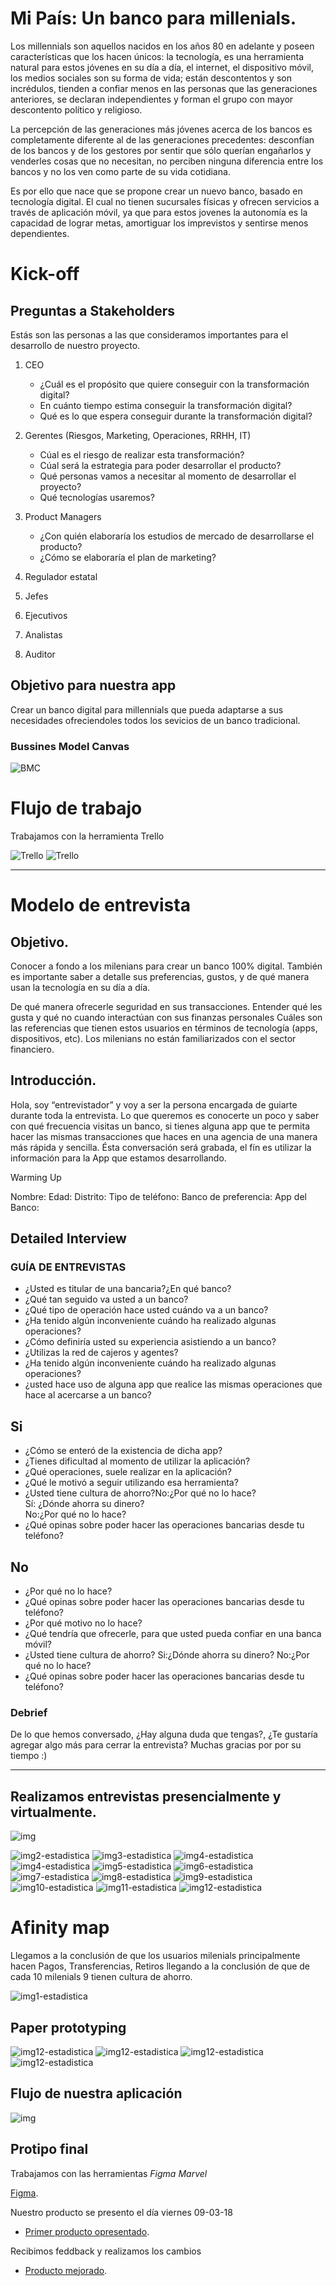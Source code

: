 # Mi País: Un banco para millenials.

Los millennials son aquellos nacidos en los años 80 en adelante y poseen características que los hacen únicos: la tecnología, es una herramienta natural para estos jóvenes en su día a día, el internet, el dispositivo móvil, los medios sociales son su forma de vida; están descontentos y son incrédulos, tienden a confiar menos en las personas que las generaciones anteriores, se declaran independientes y forman el grupo con mayor descontento político y religioso.

La percepción de las generaciones más jóvenes acerca de los bancos es completamente diferente al de las generaciones precedentes: desconfían de los bancos y de los gestores por sentir que sólo querían engañarlos y venderles cosas que no necesitan, no perciben ninguna diferencia entre los bancos y no los ven como parte de su vida cotidiana.

Es por ello que nace que se propone crear un nuevo banco, basado en tecnología digital. El cual no tienen sucursales físicas y ofrecen servicios a través de aplicación móvil, ya que para estos jovenes la autonomía es la capacidad de lograr metas, amortiguar los imprevistos y sentirse menos dependientes.

# Kick-off
## Preguntas a Stakeholders

Estás son las personas a las que consideramos importantes para el desarrollo de nuestro proyecto.

1. CEO
    - ¿Cuál es el propósito que quiere conseguir con la transformación digital?
    - En cuánto tiempo estima conseguir la transformación digital?
    - Qué es lo que espera conseguir durante la transformación digital?
  
2. Gerentes (Riesgos, Marketing, Operaciones, RRHH, IT)
    - Cúal es el riesgo de realizar esta transformación?
    - Cúal será la estrategia para poder desarrollar el producto?
    - Qué personas vamos a necesitar al momento de desarrollar el proyecto?
    - Qué tecnologías usaremos?
  
3. Product Managers
    - ¿Con quién elaboraría los estudios de mercado de desarrollarse el producto?
    - ¿Cómo se elaboraría el plan de marketing?
4. Regulador estatal
5. Jefes
6. Ejecutivos
7. Analistas
8. Auditor

## Objetivo para nuestra app

Crear un banco digital para millennials que pueda adaptarse a sus necesidades ofreciendoles todos los sevicios de un banco tradicional.

### Bussines Model Canvas

![BMC](assets/docs/bmc2.png)

# Flujo de trabajo 

Trabajamos con la herramienta Trello

![Trello](assets/docs/3.png)
![Trello](assets/docs/3.1.png)

***
# Modelo de entrevista

## Objetivo.

Conocer a fondo a los milenians para crear un banco 100% digital.
También es importante saber a detalle sus preferencias, gustos, y de qué manera usan la tecnología en su día a día.

De qué manera ofrecerle seguridad en sus transacciones.
Entender qué les gusta y qué no cuando interactúan con sus finanzas personales
Cuáles son las referencias que tienen estos usuarios en términos de tecnología (apps, dispositivos, etc).
Los milenians no están familiarizados con el sector financiero.


## Introducción.
Hola, soy “entrevistador” y voy a ser la persona encargada de guiarte durante toda la entrevista. Lo que queremos es conocerte un poco y saber con qué frecuencia visitas un banco, si tienes alguna app que te permita hacer las mismas transacciones que haces en una agencia de una manera más rápida y sencilla. Ésta conversación será grabada, el fín es utilizar la información para la App que estamos desarrollando.



Warming Up


Nombre:
Edad:
Distrito:
Tipo de teléfono:
Banco de preferencia:
App del Banco:


## Detailed Interview

### GUÍA DE ENTREVISTAS


- ¿Usted es titular de una bancaria?¿En qué banco?
- ¿Qué tan seguido va usted a un banco?
- ¿Qué tipo de operación hace usted cuándo va a un banco?
- ¿Ha tenido algún inconveniente cuándo ha realizado algunas operaciones?
- ¿Cómo definiría usted su experiencia asistiendo a un banco?
- ¿Utilizas la red de cajeros y agentes?
- ¿Ha tenido algún inconveniente cuándo ha realizado algunas operaciones?
- ¿usted hace uso de alguna app que realice las mismas operaciones que hace al acercarse a un banco?
                                 
           
## Si							                                                   


- ¿Cómo se enteró de la existencia de dicha app?                                     
- ¿Tienes dificultad al momento de utilizar la aplicación?                            
- ¿Qué operaciones, suele realizar en la aplicación?                                  
- ¿Qué le motivó a seguir utilizando esa herramienta?                                  
- ¿Usted tiene cultura de ahorro?No:¿Por qué no lo hace?                              
   Sí: ¿Dónde ahorra su dinero?                                                        
   No:¿Por qué no lo hace?                                                            
- ¿Qué opinas sobre poder hacer las operaciones bancarias desde tu teléfono?          



## No


- ¿Por qué no lo hace?
- ¿Qué opinas sobre poder hacer las operaciones bancarias desde tu teléfono?
- ¿Por qué motivo no lo hace?
- ¿Qué tendría que ofrecerle, para que usted pueda confiar en una banca móvil?
- ¿Usted tiene cultura de ahorro?
  Si:¿Dónde ahorra su dinero?
  No:¿Por qué no lo hace?
- ¿Qué opinas sobre poder hacer las operaciones bancarias desde tu teléfono?          

                    

### Debrief

De lo que hemos conversado, ¿Hay alguna duda que tengas?, ¿Te gustaría agregar algo más para cerrar la entrevista?
Muchas gracias por por su tiempo :)

***


## Realizamos entrevistas presencialmente y virtualmente.

![img](assets/docs/16.jpg)

![img2-estadistica](assets/docs/5.png)
![img3-estadistica](assets/docs/6.png)
![img4-estadistica](assets/docs/7.png)
![img4-estadistica](assets/docs/7.1.jpeg)
![img5-estadistica](assets/docs/8.png)
![img6-estadistica](assets/docs/9.png)
![img7-estadistica](assets/docs/10.png)
![img8-estadistica](assets/docs/11.png)
![img9-estadistica](assets/docs/12.png)
![img10-estadistica](assets/docs/13.png)
![img11-estadistica](assets/docs/14.png)
![img12-estadistica](assets/docs/15.png)


# Afinity map 
Llegamos a la conclusión de que los usuarios milenials principalmente hacen Pagos, Transferencias, Retiros llegando a la conclusión de que de cada 10 milenials 9 tienen cultura de ahorro.

![img1-estadistica](assets/docs/4.jpg)

## Paper prototyping

![img12-estadistica](assets/docs/17.jpeg)
![img12-estadistica](assets/docs/18.jpeg)
![img12-estadistica](assets/docs/19.jpeg)
![img12-estadistica](assets/docs/20.jpeg)

## Flujo de nuestra aplicación
![img](assets/docs/estructura.png)


## Protipo final 

Trabajamos con las herramientas *Figma* *Marvel*

[Figma](https://www.figma.com/file/F866NsK7ZVvBTnxT9nxv5Q9J/Untitled).  

Nuestro producto se presento el día viernes 09-03-18

- [Primer producto opresentado](https://marvelapp.com/39i864e/screen/39487270). 


Recibimos feddback y realizamos los cambios

- [Producto mejorado](https://marvelapp.com/14a5eh2g/screen/39548994).


